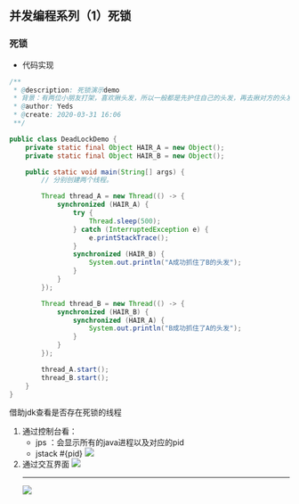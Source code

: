 ## 并发编程系列（1）死锁

### 死锁
- 代码实现
```java
/**
 * @description: 死锁演示demo
 * 背景：有两位小朋友打架，喜欢揪头发，所以一般都是先护住自己的头发，再去揪对方的头发
 * @author: Yeds
 * @create: 2020-03-31 16:06
 **/

public class DeadLockDemo {
    private static final Object HAIR_A = new Object();
    private static final Object HAIR_B = new Object();

    public static void main(String[] args) {
        // 分别创建两个线程。

        Thread thread_A = new Thread(() -> {
            synchronized (HAIR_A) {
                try {
                    Thread.sleep(500);
                } catch (InterruptedException e) {
                    e.printStackTrace();
                }
                synchronized (HAIR_B) {
                    System.out.println("A成功抓住了B的头发");
                }
            }
        });

        Thread thread_B = new Thread(() -> {
            synchronized (HAIR_B) {
                synchronized (HAIR_A) {
                    System.out.println("B成功抓住了A的头发");
                }
            }
        });

        thread_A.start();
        thread_B.start();
    }
}
```
借助jdk查看是否存在死锁的线程
1. 通过控制台看：
    -  jps ：会显示所有的java进程以及对应的pid
    -  jstack #{pid}
![](https://yds-01.coding.net/p/Summary-of-notes/d/Summary-of-notes/git/raw/master/images/jstack.png)
1. 通过交互界面
   ![](https://yds-01.coding.net/p/Summary-of-notes/d/Summary-of-notes/git/raw/master/images/jconsole.png)
   ***
   ![](https://yds-01.coding.net/p/Summary-of-notes/d/Summary-of-notes/git/raw/master/images/console.png)
